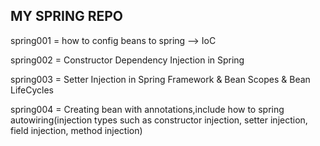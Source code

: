 MY SPRING REPO
----------------------------------------------------
spring001 = how to config beans to spring --> IoC

spring002 = Constructor Dependency Injection in Spring

spring003 = Setter Injection in Spring Framework & Bean Scopes & Bean LifeCycles

spring004 = Creating bean with annotations,include how to spring autowiring(injection types such as constructor injection, setter injection, field injection, method injection)
